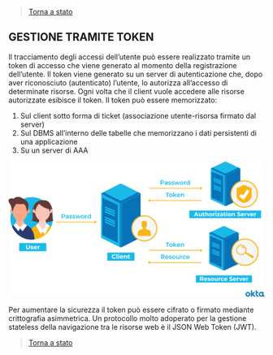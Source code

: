 >[Torna a stato](state.md)
>
## **GESTIONE TRAMITE TOKEN**

Il tracciamento degli accessi dell’utente può essere realizzato tramite un token di accesso che viene generato al momento della registrazione dell’utente. Il token viene generato su un server di autenticazione che, dopo aver riconosciuto (autenticato) l’utente, lo autorizza all’accesso di determinate risorse. Ogni volta che il client vuole accedere alle risorse autorizzate esibisce il token.
Il token può essere memorizzato:
1.	Sul client sotto forma di ticket (associazione utente-risorsa firmato dal server)
2.	Sul DBMS all’interno delle tabelle che memorizzano i dati persistenti di una applicazione
3.	Su un server di AAA

 ![token](TOKEN.png)
 
Per aumentare la sicurezza il token può essere cifrato o firmato mediante crittografia asimmetrica. Un protocollo molto adoperato per la gestione stateless della navigazione tra le risorse web è il JSON Web Token (JWT).

>[Torna a stato](state.md)
